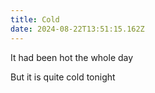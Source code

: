 ```yaml
---
title: Cold
date: 2024-08-22T13:51:15.162Z
---
```


It had been hot the whole day

But it is quite cold tonight
